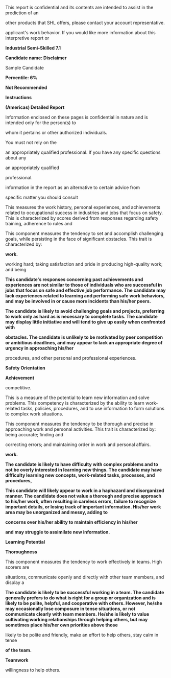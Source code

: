 This report is confidential and its contents are intended to assist in the prediction of an

other products that SHL offers, please contact your account representative.

applicant's work behavior. If you would like more information about this interpretive report or

**Industrial Semi-Skilled 7.1**

**Candidate name: Disclaimer**

Sample Candidate

**Percentile: 6%**

**Not Recommended**

**Instructions**

**(Americas) Detailed Report**

Information enclosed on these pages is confidential in nature and is intended only for the person(s) to

whom it pertains or other authorized individuals.

You must not rely on the

an appropriately qualified professional. If you have any specific questions about any

an appropriately qualified

professional.

information in the report as an alternative to certain advice from

specific matter you should consult

This measures the work history, personal experiences, and achievements related to occupational success in industries and jobs that focus on safety. This is characterized by scores derived from responses regarding safety training, adherence to rules and

This component measures the tendency to set and accomplish challenging goals, while persisting in the face of significant obstacles. This trait is characterized by:

**work.**

working hard; taking satisfaction and pride in producing high-quality work; and being

**This candidate's responses concerning past achievements and experiences are not similar to those of individuals who are successful in jobs that focus on safe and effective job performance. The candidate may lack experiences related to learning and performing safe work behaviors, and may be involved in or cause more incidents than his/her peers.**

**The candidate is likely to avoid challenging goals and projects, preferring to work only as hard as is necessary to complete tasks. The candidate may display little initiative and will tend to give up easily when confronted with**

**obstacles. The candidate is unlikely to be motivated by peer competition or ambitious deadlines, and may appear to lack an appropriate degree of urgency in approaching his/her**

procedures, and other personal and professional experiences.

**Safety Orientation**

**Achievement**

competitive.

This is a measure of the potential to learn new information and solve problems. This competency is characterized by the ability to learn work-related tasks, policies, procedures, and to use information to form solutions to complex work situations.

This component measures the tendency to be thorough and precise in approaching work and personal activities. This trait is characterized by: being accurate; finding and

correcting errors; and maintaining order in work and personal affairs.

**work.**

**The candidate is likely to have difficulty with complex problems and to not be overly interested in learning new things. The candidate may have difficulty learning new concepts, work-related tasks, processes, and procedures,**

**This candidate will likely appear to work in a haphazard and disorganized manner. The candidate does not value a thorough and precise approach to his/her work, often resulting in careless errors, failure to recognize important details, or losing track of important information. His/her work area may be unorganized and messy, adding to**

**concerns over his/her ability to maintain efficiency in his/her**

**and may struggle to assimilate new information.**

**Learning Potential**

**Thoroughness**

This component measures the tendency to work effectively in teams. High scorers are

situations, communicate openly and directly with other team members, and display a

**The candidate is likely to be successful working in a team. The candidate generally prefers to do what is right for a group or organization and is likely to be polite, helpful, and cooperative with others. However, he/she may occasionally lose composure in tense situations, or not communicate clearly with team members. He/she is likely to value cultivating working relationships through helping others, but may sometimes place his/her own priorities above those**

likely to be polite and friendly, make an effort to help others, stay calm in tense

**of the team.**

**Teamwork**

willingness to help others.